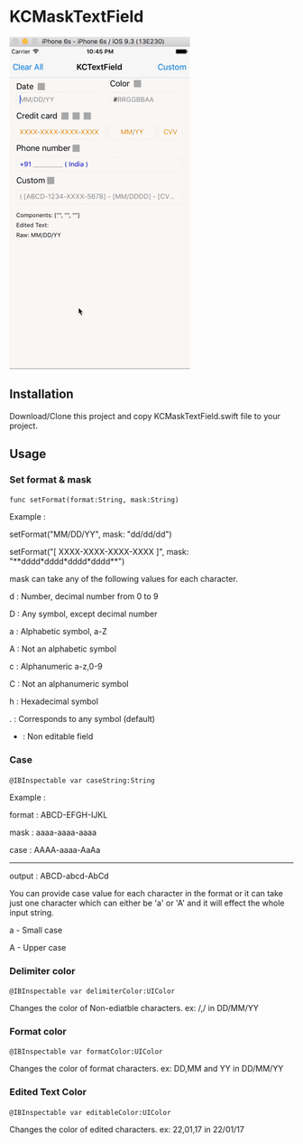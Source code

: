 # KCMaskTextField

![Screenshot](demo.gif)

## Installation

Download/Clone this project and copy KCMaskTextField.swift file to your project.

## Usage

### Set format & mask

`func setFormat(format:String, mask:String)`

Example :

setFormat("MM/DD/YY", mask: "dd/dd/dd")

setFormat("[ XXXX-XXXX-XXXX-XXXX ]", mask: "\*\*dddd\*dddd\*dddd\*dddd\*\*")

mask can take any of the following values for each character.

d	: Number, decimal number from 0 to 9

D	: Any symbol, except decimal number

a	: Alphabetic symbol, a-Z

A	: Not an alphabetic symbol

c   : Alphanumeric a-z,0-9

C   : Not an alphanumeric symbol

h	: Hexadecimal symbol

.	: Corresponds to any symbol (default)

*	: Non editable field

### Case 

`@IBInspectable var caseString:String`

Example :

format : ABCD-EFGH-IJKL

mask   : aaaa-aaaa-aaaa

case   : AAAA-aaaa-AaAa

----------------------------

output : ABCD-abcd-AbCd

You can provide case value for each character in the format or it can take just one character which can either be 'a' or 'A' and it will effect the whole input string.

a - Small case

A - Upper case 

### Delimiter color

`@IBInspectable var delimiterColor:UIColor`

Changes the color of Non-ediatble characters. ex: /,/ in DD/MM/YY

### Format color

`@IBInspectable var formatColor:UIColor`

Changes the color of format characters. ex: DD,MM and YY in DD/MM/YY

### Edited Text Color

`@IBInspectable var editableColor:UIColor`

Changes the color of edited characters. ex: 22,01,17 in 22/01/17


